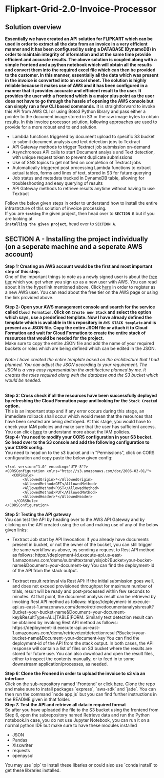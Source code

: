 # Flipkart-Grid-2.0-Invoice-Processor
## Solution overview
**Essentially we have created an API solution for FLIPKART which can be used in order to extract all the data from an invoice in a very efficient manner and it has been configured by using a DATABASE (DynamoDB) in order to maintain integrity of information and at the same time provide efficient and accurate results. The above solution is coupled along with a simple frontend and a python notebook which will obtain all the results and convert them into the required excel file which can then be provided to the customer. In this manner, essentially all the data which was present in the invoice is converted into an excel sheet. The solution is highly reliable because it makes use of AWS and it has been configured in a manner that it provides accurate and efficient result to the user. It provides the user with a frontend which is a major plus point as the user does not have to go through the hassle of opening the AWS console but can simply run a few CLI based commands.** It is straightforward to invoke this API from AWS CLI or using Boto3 Python library and pass either a pointer to the document image stored in S3 or the raw image bytes to obtain results.
In this Invoice processor solution, following approaches are used to provide for a more robust end to end solution.<br>
- Lambda functions triggered by document upload to specific S3 bucket to submit document analysis and text detection jobs to Textract
- API Gateway methods to trigger Textract job submission on-demand
- Asynchronous API calls to start Document analysis and Text detection, with unique request token to prevent duplicate submissions
- Use of SNS topics to get notified on completion of Textract jobs
- Automatically triggered post processing Lambda functions to extract actual tables, forms and lines of text, stored in S3 for future querying
- Job status and metadata tracked in DynamoDB table, allowing for troubleshooting and easy querying of results
- API Gateway methods to retrieve results anytime without having to use Textract
  
Follow the below given steps in order to understand how to install the entire infrastrcture of this solution of invoice processing.<br>
If you are <strong>`testing`</strong> the given project, then head over to <strong>`SECTION B`</strong> but if you are looking at<br>
<strong>`installing the given project`</strong>, head over to <strong>`SECTION A`</strong>.<br>
## SECTION A - Installing the project individually (on a seperate machine and a seperate AWS account)<br>
<strong> Step 1: Creating an AWS account would be the first and most important step of this step.</strong><br>
One of the important things to note as a newly signed user is about the <a href="https://aws.amazon.com/free">free tier</a> which you get when you sign up as a new user with AWS. You can read about it in the hyperlink mentioned above. Click <a href="https://aws.amazon.com/aispl/registration-confirmation">here</a> in order to register as a new AWS user. You can read about the free tier on the AWS page or using the link provided above.<br>

<strong> Step 2: Open your AWS management console and search for the service called `Cloud Formation`. Click on `Create new Stack` and select the option which says, use a   predefined template. Now I have already defined the template which is available in this repository in `AWS STACK template` and is present as a JSON file. Copy the entire JSON file or attach it to Cloud Formation and wait for Cloud Formation to create the entire stack of resources that would be needed for the project.</strong><br>
Make sure to copy the entire JSON file and add the name of your required buckets or roles which are being defined which can be edited in the JSON.<br> 
###### Note: I have created the entire template based on the architecture that I had planned. You can adjust the JSON according to your requirement. The JSON is a very easy representation the architecture planned by me. It creates the roles required along with the database and the S3 bucket which would be needed. 
<strong> Step 3: Cross check if all the resources have been successfully deployed by refreshing the Cloud Formation page and looking for the `Stack Created` option.</strong><br>
This is an important step and if any error occurs during this stage, an immediate rollback shall occur which would mean that the resources that have been created are being destroyed. At this stage, you would have to check your IAM policies and make sure that the user has sufficient access. You can click <a href="https://aws.amazon.com/iam/">here</a> to understand more about the IAM policies.<br>
<strong> Step 4: You need to modify your CORS configuration in your S3 bucket. So head over to the S3 console and add the following configuration to your CORS config.</strong><br>
You need to head on to the s3 bucket and in "Permissions", click on CORS configuration and copy paste the below given config:<br>
```
<?xml version="1.0" encoding="UTF-8"?>
<CORSConfiguration xmlns="http://s3.amazonaws.com/doc/2006-03-01/">
   <CORSRule>
        <AllowedOrigin>*</AllowedOrigin>
        <AllowedMethod>GET</AllowedMethod>
        <AllowedMethod>POST</AllowedMethod>
        <AllowedMethod>PUT</AllowedMethod>
        <AllowedHeader>*</AllowedHeader>
    </CORSRule>
</CORSConfiguration>
```
<strong> Step 5: Testing the API gateway</strong><br>
You can test the API by heading over to the AWS API Gateway and by clicking on the API created using the url and making use of any of the below given links:<br>
<ul>
  <li>Textract Job start by API Invocation: If you already have documents present in bucket, or not the owner of the bucket, you can still trigger the same workflow as above, by sending a request to Rest API method as follows: https://deployment-id.execute-api.us-east-1.amazonaws.com/demo/submittextanalysisjob?Bucket=your-bucket-name&Document=your-document-key You can find the deployment-id of the API from the stack output.</li><br>
 <li>Textract result retrieval via Rest API: If the initial submission goes well, and does not exceed provisioned throughput for maximum number of trials, result will be ready and post-processed within few seconds to minutes. At that point, the document analysis result can be retrieved by invoking Rest API method as follows: https://deployment-id.execute-api.us-east-1.amazonaws.com/demo/retrievedocumentanalysisresult?Bucket=your-bucket-name&Document=your-document-key&ResultType=ALL|TABLE|FORM. Similarly text detection result can be obtained by invoking Rest API method as follows: https://deployment-id.execute-api.us-east-1.amazonaws.com/demo/retrievetextdetectionresult?Bucket=your-bucket-name&Document=your-document-key You can find the deployment-id of the API from the stack output. In both cases, the API response will contain a list of files on S3 bucket where the results are stored for future use. You can also download and open the result files, either to inspect the contents manually, or to feed in to some downstream application/processes, as needed. </li>
 </ul>
<strong> Step 6: Clone the Fronend in order to upload the invoice to s3 via an interface</strong><br>
Click on the sub-repository named 'Frontend' or click <a href="http://github.com/charansoneji/Flipkart-Grid-Invoice-Processor/tree/master/Frontend/">here.</a>
Clone the repo and make sure to install packages `express`, `aws-sdk` and `jade`. You can then run the command `node app.js` but you can find further instructions in the README given in that folder. <br>
<div>
<strong> Step 7: Test the API and retrieve all data in required format</strong><br>
So after you have uploaded the file to the S3 bucket using the frontend from Step 6, open the subrepository named Retrieve data and run the Python notebook.In case, you do not use Jupyter Notebook, you can run it on a normal python IDE but make sure to have these modules installed
<ul>
  <li>JSON</li>
  <li>Pandas</li>
  <li>Xlsxwriter</li>
  <li>requests</li>
  <li>openpysql</li>
</ul>
 </div>
You may use `pip` to install these libaries or could also use `conda install` to get these libraries installed.
